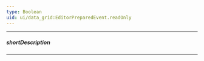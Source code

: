 ```yaml
---
type: Boolean
uid: ui/data_grid:EditorPreparedEvent.readOnly
---
```

---
##### shortDescription
<!-- Description goes here -->

---
<!-- Description goes here -->